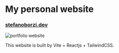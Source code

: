 # My personal website

### [stefanoborzi.dev](https://helias.github.io/)

![portfolio website](https://github.com/Helias/helias.github.io/blob/main/public/Home-HQ.jpeg?raw=true)

This website is built by Vite + Reactjs + TailwindCSS.
